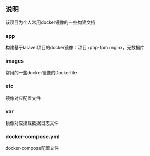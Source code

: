 ## 说明

该项目为个人常用docker镜像的一些构建文档

### app

构建基于laravel项目的docker镜像：项目+php-fpm+nginx，无数据库

### images 

常用的一些docker镜像的Dockerfile

### etc

镜像对应配置文件

### var

镜像对应挂载数据日志文件

### docker-compose.yml

docker-compose配置文件

